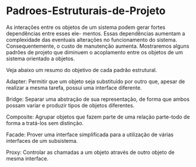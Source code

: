 # Padroes-Estruturais-de-Projeto

As interações entre os objetos de um sistema podem gerar fortes dependências entre esses ele-
mentos. Essas dependências aumentam a complexidade das eventuais alterações no funcionamento do sistema. Consequentemente, o custo de manutenção aumenta. Mostraremos alguns padrões de projeto que diminuem o acoplamento entre os objetos de um sistema orientado a objetos.

Veja abaixo um resumo do objetivo de cada padrão estrutural.

Adapter: Permitir que um objeto seja substituído por outro que, apesar de realizar a mesma tarefa, possui uma interface diferente.

Bridge: Separar uma abstração de sua representação, de forma que ambos possam variar e produzir tipos de objetos diferentes.

Composite: Agrupar objetos que fazem parte de uma relação parte-todo de forma a tratá-los sem distinção.

Facade: Prover uma interface simplificada para a utilização de várias interfaces de um subsistema.

Proxy: Controlar as chamadas a um objeto através de outro objeto de mesma interface.
